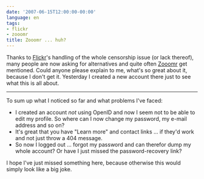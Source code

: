 ```yaml
---
date: '2007-06-15T12:00:00-00:00'
language: en
tags:
- flickr
- zooomr
title: Zooomr ... huh?
---
```



Thanks to [Flickr](http://flickr.com)'s handling of the whole censorship issue (or lack thereof), many people are now asking for alternatives and quite often [Zooomr](http://zooomr.com) get mentioned. Could anyone please explain to me, what's so great about it, because I don't get it. Yesterday I created a new account there just to see what this is all about. 



-------------------------------



To sum up what I noticed so far and what problems I've faced:

* I created an account _not_ using OpenID and now I seem not to be able to edit my profile. So where can I now change my password, my e-mail address and so on?
* It's great that you have "Learn more" and contact links ... if they'd work and not just throw a 404 message.
* So now I logged out ... forgot my password and can therefor dump my whole account? Or have I just missed the password-recovery link?

I hope I've just missed something here, because otherwise this would simply look like a big joke.